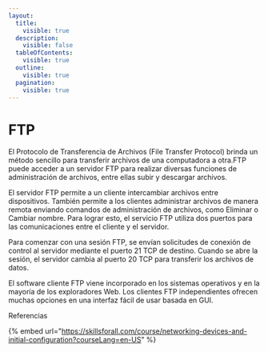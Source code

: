 ```yaml
---
layout:
  title:
    visible: true
  description:
    visible: false
  tableOfContents:
    visible: true
  outline:
    visible: true
  pagination:
    visible: true
---
```


# FTP

El Protocolo de Transferencia de Archivos (File Transfer Protocol) brinda un método sencillo para transferir archivos de una computadora a otra.FTP puede acceder a un servidor FTP para realizar diversas funciones de administración de archivos, entre ellas subir y descargar archivos.

El servidor FTP permite a un cliente intercambiar archivos entre dispositivos. También permite a los clientes administrar archivos de manera remota enviando comandos de administración de archivos, como Eliminar o Cambiar nombre. Para lograr esto, el servicio FTP utiliza dos puertos para las comunicaciones entre el cliente y el servidor.

Para comenzar con una sesión FTP, se envían solicitudes de conexión de control al servidor mediante el puerto 21 TCP de destino. Cuando se abre la sesión, el servidor cambia al puerto 20 TCP para transferir los archivos de datos.

El software cliente FTP viene incorporado en los sistemas operativos y en la mayoría de los exploradores Web. Los clientes FTP independientes ofrecen muchas opciones en una interfaz fácil de usar basada en GUI.

Referencias

{% embed url="https://skillsforall.com/course/networking-devices-and-initial-configuration?courseLang=en-US" %}
